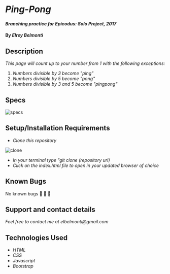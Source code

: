 # _Ping-Pong_

#### _Branching practice for Epicodus: Solo Project, 2017_

#### By _**Elrey Belmonti**_

## Description

_This page will count up to your number from 1 with the following exceptions:_

1. _Numbers divisible by 3 become "ping"_
2. _Numbers divisible by 5 become "pong"_
3. _Numbers divisible by 3 and 5 become "pingpong"_

## Specs

![specs](https://user-images.githubusercontent.com/20192033/29470139-0c639dbc-8400-11e7-9aa0-c9f26d49cc96.png)

## Setup/Installation Requirements

* _Clone this repository_ 

![clone](https://user-images.githubusercontent.com/20192033/29469981-709df288-83ff-11e7-9147-a9b55c6f8f27.png)

* _In your terminal type "git clone (repository url)_
* _Click on the index.html file to open in your updated browser of choice_

## Known Bugs

No known bugs 🐛 🐛 🐛

## Support and contact details

_Feel free to contact me at elbelmonti@gmail.com_

## Technologies Used

* _HTML_
* _CSS_
* _Javascript_
* _Bootstrap_
